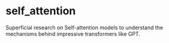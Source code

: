 # self_attention
Superficial research on Self-attention models to understand the mechanisms behind impressive transformers like GPT.
